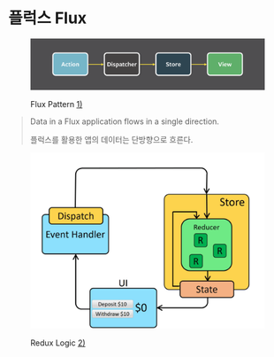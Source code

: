 # 플럭스 Flux

<figure><img src="../.gitbook/assets/flux-simple-f8-diagram-1300w.png" alt=""><figcaption><p>Flux Pattern <a href="https://facebook.github.io/flux/docs/in-depth-overview/">1)</a></p></figcaption></figure>

> Data in a Flux application flows in a single direction.
>
> 플럭스를 활용한 앱의 데이터는 단방향으로 흐른다.

<figure><img src="../.gitbook/assets/image.gif" alt=""><figcaption><p>Redux Logic <a href="https://velog.io/@bluejoyq/React-Flux-%ED%8C%A8%ED%84%B4%EC%97%90-%EB%8C%80%ED%95%B4%EC%84%9C-Redux%EC%99%80-Zustand">2)</a></p></figcaption></figure>

